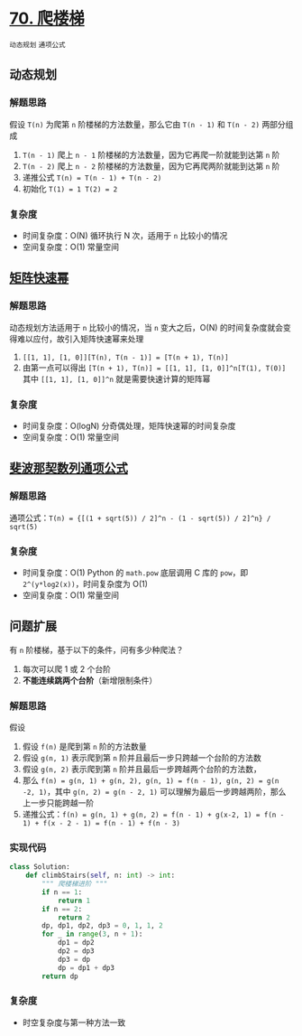 # [70. 爬楼梯](https://leetcode-cn.com/problems/climbing-stairs/solution/pa-lou-ti-by-leetcode-solution/)

`动态规划` `通项公式`

## 动态规划

### 解题思路

假设 `T(n)` 为爬第 `n` 阶楼梯的方法数量，那么它由 `T(n - 1)` 和 `T(n - 2)` 两部分组成

1. `T(n - 1)` 爬上 `n - 1` 阶楼梯的方法数量，因为它再爬一阶就能到达第 `n` 阶
2. `T(n - 2)` 爬上 `n - 2` 阶楼梯的方法数量，因为它再爬两阶就能到达第 `n` 阶
3. 递推公式 `T(n) = T(n - 1) + T(n - 2)`
4. 初始化 `T(1) = 1 T(2) = 2`

### 复杂度

- 时间复杂度：O(N) 循环执行 N 次，适用于 `n` 比较小的情况
- 空间复杂度：O(1) 常量空间

## [矩阵快速幂](https://leetcode-cn.com/circle/article/8uRHgu/#通项公式计算overflowerror)

### 解题思路

动态规划方法适用于 `n` 比较小的情况，当 `n` 变大之后，O(N) 的时间复杂度就会变得难以应付，故引入矩阵快速幂来处理

1. `[[1, 1], [1, 0]][T(n), T(n - 1)] = [T(n + 1), T(n)]`
2. 由第一点可以得出 `[T(n + 1), T(n)] = [[1, 1], [1, 0]]^n[T(1), T(0)]` 其中 `[[1, 1], [1, 0]]^n` 就是需要快速计算的矩阵幂

### 复杂度

- 时间复杂度：O(logN) 分奇偶处理，矩阵快速幂的时间复杂度
- 空间复杂度：O(1) 常量空间

## [斐波那契数列通项公式](https://www.zhihu.com/question/28062458)

### 解题思路

通项公式：`T(n) = {[(1 + sqrt(5)) / 2]^n - (1 - sqrt(5)) / 2]^n} / sqrt(5)`

### 复杂度

- 时间复杂度：O(1) Python 的 `math.pow` 底层调用 C 库的 `pow`，即 `2^(y*log2(x))`，时间复杂度为 O(1)
- 空间复杂度：O(1) 常量空间

## 问题扩展

有 `n` 阶楼梯，基于以下的条件，问有多少种爬法？

1. 每次可以爬 1 或 2 个台阶
2. **不能连续跳两个台阶**（新增限制条件）

### 解题思路

假设

1. 假设 `f(n)` 是爬到第 `n` 阶的方法数量
2. 假设 `g(n, 1)` 表示爬到第 `n` 阶并且最后一步只跨越一个台阶的方法数
3. 假设 `g(n, 2)` 表示爬到第 `n` 阶并且最后一步跨越两个台阶的方法数，
4. 那么 `f(n) = g(n, 1) + g(n, 2), g(n, 1) = f(n - 1), g(n, 2) = g(n -2, 1)`，其中 `g(n, 2) = g(n - 2, 1)` 可以理解为最后一步跨越两阶，那么上一步只能跨越一阶
5. 递推公式：`f(n) = g(n, 1) + g(n, 2) = f(n - 1) + g(x-2, 1) = f(n - 1) + f(x - 2 - 1) = f(n - 1) + f(n - 3)`

### 实现代码

```python
class Solution:
    def climbStairs(self, n: int) -> int:
        """ 爬楼梯进阶 """
        if n == 1:
            return 1
        if n == 2:
            return 2
        dp, dp1, dp2, dp3 = 0, 1, 1, 2
        for _ in range(3, n + 1):
            dp1 = dp2
            dp2 = dp3
            dp3 = dp
            dp = dp1 + dp3
        return dp
```

### 复杂度

- 时空复杂度与第一种方法一致

